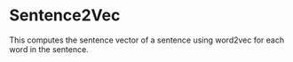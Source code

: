 # Sentence2Vec
This computes the sentence vector of a sentence using word2vec for each word in the sentence.